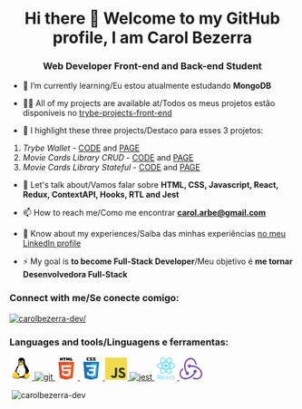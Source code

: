 <h1 align="center">Hi there 👋 Welcome to my GitHub profile, I am Carol Bezerra</h1>
<h3 align="center">Web Developer Front-end and Back-end Student</h3>

- 🌱 I’m currently learning/Eu estou atualmente estudando **MongoDB**

- 👨‍💻 All of my projects are available at/Todos os meus projetos estão disponíveis no [trybe-projects-front-end](https://github.com/carolbezerra-dev/trybe-projects-front-end)

- 🔭 I highlight these three projects/Destaco para esses 3 projetos:
1) _Trybe Wallet_ - [CODE](https://github.com/carolbezerra-dev/trybe-projects-front-end/tree/main/2.FrontEnd/16.Redux) and [PAGE](https://trybewallet-kappa.vercel.app/)
2) _Movie Cards Library CRUD_ - [CODE](https://github.com/carolbezerra-dev/trybe-projects-front-end/tree/2.Front-end/2.FrontEnd/13.React-Router) and [PAGE](https://moviecards-library-crud.vercel.app/)
3) _Movie Cards Library Stateful_ - [CODE](https://github.com/carolbezerra-dev/trybe-projects-front-end/tree/2.Front-end/2.FrontEnd/12.Forms-React) and [PAGE](https://moviecards-library-stateful.vercel.app/)

- 💬 Let's talk about/Vamos falar sobre **HTML, CSS, Javascript, React, Redux, ContextAPI, Hooks, RTL and Jest**

- 📫 How to reach me/Como me encontrar **carol.arbe@gmail.com**

- 📄 Know about my experiences/Saiba das minhas experiências [no meu LinkedIn profile](https://www.linkedin.com/in/carolbezerra-dev/)

- ⚡ My goal is **to become Full-Stack Developer**/Meu objetivo é **me tornar Desenvolvedora Full-Stack**

<h3 align="left">Connect with me/Se conecte comigo:</h3>
<p align="left">
<a href="https://linkedin.com/in/carolbezerra-dev/" target="blank"><img align="center" src="https://cdn.jsdelivr.net/npm/simple-icons@3.0.1/icons/linkedin.svg" alt="carolbezerra-dev/" height="30" width="40" /></a>
</p>

<h3 align="left">Languages and tools/Linguagens e ferramentas:</h3>
<p align="left">
  <a href="https://www.linux.org/" target="_blank"> <img src="https://raw.githubusercontent.com/devicons/devicon/master/icons/linux/linux-original.svg" alt="linux" width="40" height="40"/> </a>
  <a href="https://git-scm.com/" target="_blank"> <img src="https://www.vectorlogo.zone/logos/git-scm/git-scm-icon.svg" alt="git" width="40" height="40"/> </a>
  <a href="https://www.w3.org/html/" target="_blank"> <img src="https://raw.githubusercontent.com/devicons/devicon/master/icons/html5/html5-original-wordmark.svg" alt="html5" width="40" height="40"/> </a>
  <a href="https://www.w3schools.com/css/" target="_blank"> <img src="https://raw.githubusercontent.com/devicons/devicon/master/icons/css3/css3-original-wordmark.svg" alt="css3" width="40" height="40"/> </a>
  <a href="https://developer.mozilla.org/en-US/docs/Web/JavaScript" target="_blank"> <img src="https://raw.githubusercontent.com/devicons/devicon/master/icons/javascript/javascript-original.svg" alt="javascript" width="40" height="40"/> </a>
  <a href="https://jestjs.io" target="_blank"> <img src="https://www.vectorlogo.zone/logos/jestjsio/jestjsio-icon.svg" alt="jest" width="40" height="40"/> </a>
  <a href="https://reactjs.org/" target="_blank"> <img src="https://raw.githubusercontent.com/devicons/devicon/master/icons/react/react-original-wordmark.svg" alt="react" width="40" height="40"/> </a>
  <a href="https://redux.js.org" target="_blank"> <img src="https://raw.githubusercontent.com/devicons/devicon/master/icons/redux/redux-original.svg" alt="redux" width="40" height="40"/> </a>
</p>

<p>&nbsp;<img align="center" src="https://github-readme-stats.vercel.app/api?username=carolbezerra-dev&show_icons=true&locale=en" alt="carolbezerra-dev" /></p>

